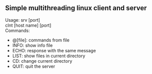 ## Simple multithreading linux client and server
Usage: srv [port] \
       clnt [host name] [port] \
Commands:
- @[file]: commands from file
- INFO: show info file
- ECHO: response with the same message
- LIST: show files in current directory
- CD:   change current directory
- QUIT: quit the server